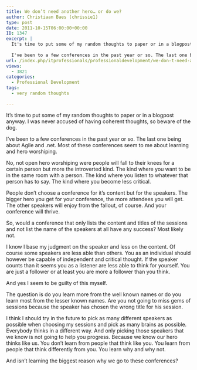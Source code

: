 ```yaml
---
title: We don’t need another hero… or do we?
author: Christiaan Baes (chrissie1)
type: post
date: 2011-10-15T06:00:00+00:00
ID: 1347
excerpt: |
  It's time to put some of my random thoughts to paper or in a blogpost anyway. I was never accused of having coherent thoughts, so beware of the dog. 
  
  I've been to a few conferences in the past year or so. The last one being about Agile and .net. Most&hellip;
url: /index.php/itprofessionals/professionaldevelopment/we-don-t-need-another/
views:
  - 3821
categories:
  - Professional Development
tags:
  - very random thoughts

---
```

It&#8217;s time to put some of my random thoughts to paper or in a blogpost anyway. I was never accused of having coherent thoughts, so beware of the dog. 

I&#8217;ve been to a few conferences in the past year or so. The last one being about Agile and .net. Most of these conferences seem to me about learning and hero worshiping.

No, not open hero worshiping were people will fall to their knees for a certain person but more the introverted kind. The kind where you want to be in the same room with a person. The kind where you listen to whatever that person has to say. The kind where you become less critical.

People don&#8217;t choose a conference for it&#8217;s content but for the speakers. The bigger hero you get for your conference, the more attendees you will get. The other speakers will enjoy from the fallout, of course. And your conference will thrive.

So, would a conference that only lists the content and titles of the sessions and not list the name of the speakers at all have any success? Most likely not. 

I know I base my judgment on the speaker and less on the content. Of course some speakers are less able than others. You as an individual should however be capable of independent and critical thought. If the speaker counts than it seems you as a listener are less able to think for yourself. You are just a follower or at least you are more a follower than you think. 

And yes I seem to be guilty of this myself. 

The question is do you learn more from the well known names or do you learn most from the lesser known names. Are you not going to miss gems of sessions because the speaker has chosen the wrong title for his session. 

I think I should try in the future to pick as many different speakers as possible when choosing my sessions and pick as many brains as possible. Everybody thinks in a different way. And only picking those speakers that we know is not going to help you progress. Because we know our hero thinks like us. You don&#8217;t learn from people that think like you. You learn from people that think differently from you. You learn why and why not. 

And isn&#8217;t learning the biggest reason why we go to these conferences?